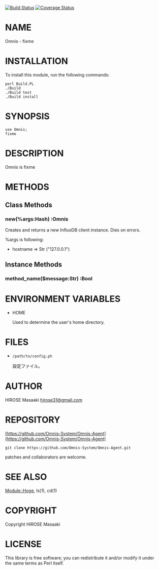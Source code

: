 <a href="https://travis-ci.org/hirose31/Omnis"><img src="https://travis-ci.org/hirose31/Omnis.png?branch=master" alt="Build Status" /></a>
<a href="https://coveralls.io/r/hirose31/Omnis?branch=master"><img src="https://coveralls.io/repos/hirose31/Omnis/badge.png?branch=master" alt="Coverage Status" /></a>

# NAME

Omnis - fixme

# INSTALLATION

To install this module, run the following commands:

    perl Build.PL
    ./Build
    ./Build test
    ./Build install

# SYNOPSIS

    use Omnis;
    fixme

# DESCRIPTION

Omnis is fixme

# METHODS

## Class Methods

### __new__(%args:Hash) :Omnis

Creates and returns a new InfluxDB client instance. Dies on errors.

%args is following:

- hostname => Str ("127.0.0.1")

## Instance Methods

### __method\_name__($message:Str) :Bool

# ENVIRONMENT VARIABLES

- HOME

    Used to determine the user's home directory.

# FILES

- `/path/to/config.ph`

    設定ファイル。

# AUTHOR

HIROSE Masaaki <hirose31@gmail.com>

# REPOSITORY

[https://github.com/Omnis-System/Omnis-Agent](https://github.com/Omnis-System/Omnis-Agent)

    git clone https://github.com/Omnis-System/Omnis-Agent.git

patches and collaborators are welcome.

# SEE ALSO

[Module::Hoge](https://metacpan.org/pod/Module::Hoge),
ls(1), cd(1)

# COPYRIGHT

Copyright HIROSE Masaaki

# LICENSE

This library is free software; you can redistribute it and/or modify
it under the same terms as Perl itself.
